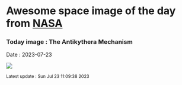 
# Awesome space image of the day from [NASA](https://api.nasa.gov/)

### Today image : The Antikythera Mechanism
Date : 2023-07-23

![](https://apod.nasa.gov/apod/image/2307/antikythera_wikipedia_960.jpg)

<small>Latest update : Sun Jul 23 11:09:38 2023</small>
        